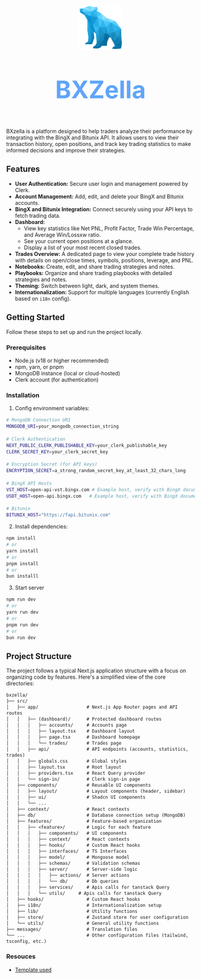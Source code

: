 
<p align="center">
<img src="public/logo.png" width="120" heigth="120" />
<p align="center" style="color: #60A5FA; font-size: 4rem; font-weight: bold;">BXZella<p>

BXzella is a platform designed to help traders analyze their performance by integrating with the BingX and Bitunix API. It allows users to view their transaction history, open positions, and track key trading statistics to make informed decisions and improve their strategies.

## Features

- **User Authentication:** Secure user login and management powered by Clerk.
- **Account Management:** Add, edit, and delete your BingX and Bitunix accounts.
- **BingX and Bitunix Integration:** Connect securely using your API keys to fetch trading data.
- **Dashboard:**
    - View key statistics like Net PNL, Profit Factor, Trade Win Percentage, and Average Win/Lossxw ratio.
    - See your current open positions at a glance.
    - Display a list of your most recent closed trades.
- **Trades Overview:** A dedicated page to view your complete trade history with details on open/close times, symbols, positions, leverage, and PNL.
- **Notebooks:** Create, edit, and share trading strategies and notes.
- **Playbooks:** Organize and share trading playbooks with detailed strategies and notes.
- **Theming:** Switch between light, dark, and system themes.
- **Internationalization:** Support for multiple languages (currently English based on `i18n` config).

## Getting Started

Follow these steps to set up and run the project locally.

### Prerequisites

- Node.js (v18 or higher recommended)
- npm, yarn, or pnpm
- MongoDB instance (local or cloud-hosted)
- Clerk account (for authentication)

### Installation
1. Config environment variables:
```bash
# MongoDB Connection URI
MONGODB_URI=your_mongodb_connection_string

# Clerk Authentication
NEXT_PUBLIC_CLERK_PUBLISHABLE_KEY=your_clerk_publishable_key
CLERK_SECRET_KEY=your_clerk_secret_key

# Encryption Secret (for API keys)
ENCRYPTION_SECRET=a_strong_random_secret_key_at_least_32_chars_long

# BingX API Hosts
VST_HOST=open-api-vst.bingx.com # Example host, verify with BingX documentation
USDT_HOST=open-api.bingx.com   # Example host, verify with BingX documentation

# Bitunix
BITUNIX_HOST="https://fapi.bitunix.com"
```
2. Install dependencies:
```bash
npm install
# or
yarn install
# or
pnpm install
# or
bun installl
```
3. Start server
```bash
npm run dev
# or
yarn run dev
# or
pnpm run dev
# or
bun run dev
```

## Project Structure

The project follows a typical Next.js application structure with a focus on organizing code by features. Here's a simplified view of the core directories:

```
bxzella/
├── src/
│   ├── app/                  # Next.js App Router pages and API routes
│   │   ├── (dashboard)/      # Protected dashboard routes
│   │   │   ├── accounts/     # Accounts page
│   │   │   ├── layout.tsx    # Dashboard layout
│   │   │   ├── page.tsx      # Dashboard homepage
│   │   │   └── trades/       # Trades page
│   │   ├── api/              # API endpoints (accounts, statistics, trades)
│   │   ├── globals.css       # Global styles
│   │   ├── layout.tsx        # Root layout
│   │   ├── providers.tsx     # React Query provider
│   │   └── sign-in/          # Clerk sign-in page
│   ├── components/           # Reusable UI components
│   │   ├── layout/           # Layout components (header, sidebar)
│   │   ├── ui/               # Shadcn UI components
│   │   └── ...
│   ├── context/              # React contexts
│   ├── db/                   # Database connection setup (MongoDB)
│   ├── features/             # Feature-based organization
│   │   ├── <feature>/        # Logic for each feature
│   │   │   ├── components/   # UI components
│   │   │   ├── context/      # React contexts
│   │   │   ├── hooks/        # Custom React hooks
│   │   │   ├── interfaces/   # TS Interfaces
│   │   │   ├── model/        # Mongoose model
│   │   │   ├── schemas/      # Validation schemas
│   │   │   ├── server/       # Server-side logic
│   │   │   │   ├── actions/  # Server actions
│   │   │   │   └── db/       # Db queries
│   │   │   ├── services/     # Apis calls for tanstack Query
│   │   │   └── utils/     # Apis calls for tanstack Query
│   ├── hooks/                # Custom React hooks
│   ├── i18n/                 # Internationalization setup
│   ├── lib/                  # Utility functions
│   ├── store/                # Zustand store for user configuration
│   └── utils/                # General utility functions
├── messages/                 # Translation files
└── ...                       # Other configuration files (tailwind, tsconfig, etc.)
```

### Resouces
- [Template used](https://github.com/satnaing/shadcn-admin)
